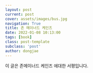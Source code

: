 ```yaml
---
layout: post
current: post
cover: assets/images/bus.jpg
navigation: True
title: 존 메이너드 케인즈
date: 2022-01-08 10:13:00
tags: [book]
class: post-template
subclass: 'post'
author: dongjae 
---
```



이 글은 존메이너드 케인즈 에대한 서평입니다.
